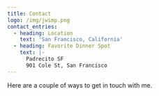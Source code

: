 ```yaml
---
title: Contact
logo: /img/jwimp.png
contact_entries:
  - heading: Location
    text: 'San Francisco, California'
  - heading: Favorite Dinner Spot
    text: |-
      Padrecito SF
      901 Cole St, San Francisco
---
```

Here are a couple of ways to get in touch with me.
